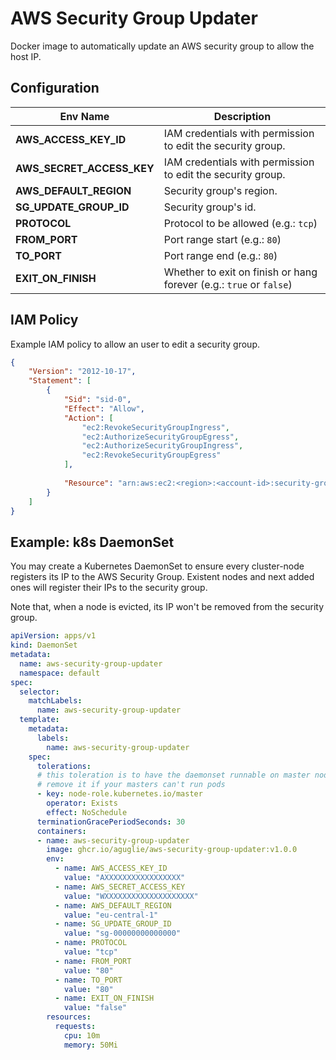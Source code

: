 # AWS Security Group Updater

Docker image to automatically update an AWS security group to allow the host IP.

## Configuration

| Env Name  | Description |
| ------------- | ------------- |
| **AWS_ACCESS_KEY_ID**  | IAM credentials with permission to edit the security group.  |
| **AWS_SECRET_ACCESS_KEY**  | IAM credentials with permission to edit the security group.  |
| **AWS_DEFAULT_REGION**  | Security group's region.  |
| **SG_UPDATE_GROUP_ID**  | Security group's id.  |
| **PROTOCOL**  | Protocol to be allowed (e.g.: `tcp`)  |
| **FROM_PORT**  | Port range start (e.g.: `80`)  |
| **TO_PORT**  | Port range end (e.g.: `80`)  |
| **EXIT_ON_FINISH**  | Whether to exit on finish or hang forever (e.g.: `true` or `false`)  |

## IAM Policy
Example IAM policy to allow an user to edit a security group.

```json
{
    "Version": "2012-10-17",
    "Statement": [
        {
            "Sid": "sid-0",
            "Effect": "Allow",
            "Action": [
                "ec2:RevokeSecurityGroupIngress",
                "ec2:AuthorizeSecurityGroupEgress",
                "ec2:AuthorizeSecurityGroupIngress",
                "ec2:RevokeSecurityGroupEgress"
            ],
            
            "Resource": "arn:aws:ec2:<region>:<account-id>:security-group/<securiy-group-id>"
        }
    ]
}
```

## Example: k8s DaemonSet
You may create a Kubernetes DaemonSet to ensure every cluster-node registers its IP to the AWS Security Group. Existent nodes and next added ones will register their IPs to the security group.

Note that, when a node is evicted, its IP won't be removed from the security group.

```yaml
apiVersion: apps/v1
kind: DaemonSet
metadata:
  name: aws-security-group-updater
  namespace: default
spec:
  selector:
    matchLabels:
      name: aws-security-group-updater
  template:
    metadata:
      labels:
        name: aws-security-group-updater
    spec:
      tolerations:
      # this toleration is to have the daemonset runnable on master nodes
      # remove it if your masters can't run pods
      - key: node-role.kubernetes.io/master
        operator: Exists
        effect: NoSchedule
      terminationGracePeriodSeconds: 30
      containers:
      - name: aws-security-group-updater
        image: ghcr.io/aguglie/aws-security-group-updater:v1.0.0
        env:
          - name: AWS_ACCESS_KEY_ID
            value: "AXXXXXXXXXXXXXXXXX"
          - name: AWS_SECRET_ACCESS_KEY
            value: "WXXXXXXXXXXXXXXXXXXXX"
          - name: AWS_DEFAULT_REGION
            value: "eu-central-1"
          - name: SG_UPDATE_GROUP_ID
            value: "sg-00000000000000"
          - name: PROTOCOL
            value: "tcp"
          - name: FROM_PORT
            value: "80"
          - name: TO_PORT
            value: "80"
          - name: EXIT_ON_FINISH
            value: "false"
        resources:
          requests:
            cpu: 10m
            memory: 50Mi
```
